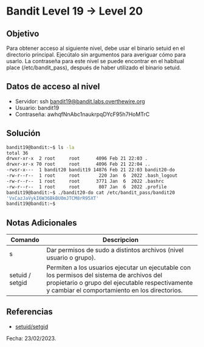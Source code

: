 # Bandit Level 19 → Level 20

## Objetivo
Para obtener acceso al siguiente nivel, debe usar el binario setuid en el directorio principal. Ejecútalo sin argumentos para averiguar cómo para usarlo. La contraseña para este nivel se puede encontrar en el habitual place (/etc/bandit_pass), después de haber utilizado el binario setuid.

## Datos de acceso al nivel
* Servidor: ssh bandit19@bandit.labs.overthewire.org
* Usuario: bandit19
* Contraseña: awhqfNnAbc1naukrpqDYcF95h7HoMTrC

## Solución
``` bash
bandit19@bandit:~$ ls -la
total 36
drwxr-xr-x  2 root     root      4096 Feb 21 22:03 .
drwxr-xr-x 70 root     root      4096 Feb 21 22:04 ..
-rwsr-x---  1 bandit20 bandit19 14876 Feb 21 22:03 bandit20-do
-rw-r--r--  1 root     root       220 Jan  6  2022 .bash_logout
-rw-r--r--  1 root     root      3771 Jan  6  2022 .bashrc
-rw-r--r--  1 root     root       807 Jan  6  2022 .profile
bandit19@bandit:~$ ./bandit20-do cat /etc/bandit_pass/bandit20
'VxCazJaVykI6W36BkBU0mJTCM8rR95XT'
bandit19@bandit:~$
```

## Notas Adicionales
|Comando | Descripcion |
|-----|-------|
| s | Dar permisos de sudo a distintos archivos (nivel usuario o grupo). |
| setuid / setgid | Permiten a los usuarios ejecutar un ejecutable con los permisos del sistema de archivos del propietario o grupo del ejecutable respectivamente y cambiar el comportamiento en los directorios. |

## Referencias
* [setuid/setgid](https://en.wikipedia.org/wiki/Setuid)

Fecha: 23/02/2023.
